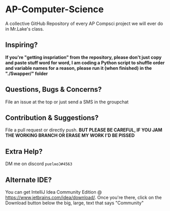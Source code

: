 # AP-Computer-Science

A collective GitHub Repository of every AP Compsci project we will ever do in Mr.Lake's class.

## Inspiring?

**If you're "getting inspriation" from the repository, please don't just copy and paste stuff word for word, I am coding a Python script to shuffle order and variable names for a reason, please run it (when finished) in the "./Swapper/" folder**

## Questions, Bugs & Concerns?

File an issue at the top or just send a SMS in the groupchat

## Contribution & Suggestions?

File a pull request or directly push. **BUT PLEASE BE CAREFUL, IF YOU JAM THE WORKING BRANCH OR ERASE MY WORK I'D BE PISSED**

## Extra Help?

DM me on discord `puɐlʍoƆ#4563`

## Alternate IDE?

You can get IntelliJ Idea Community Edition @ https://www.jetbrains.com/idea/download/. 
Once you're there, click on the Download button below the big, large, text that says "Community"
